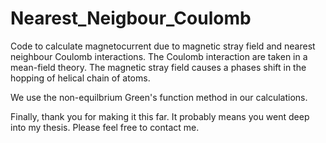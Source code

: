 # Nearest_Neigbour_Coulomb

Code to calculate magnetocurrent due to magnetic stray field and nearest neighbour Coulomb interactions.
The Coulomb interaction are taken in a mean-field theory.
The magnetic stray field causes a phases shift in the hopping of helical chain of atoms.

We use the non-equilbrium Green's function method in our calculations.

Finally, thank you for making it this far. It probably means you went deep into my thesis.
Please feel free to contact me.
